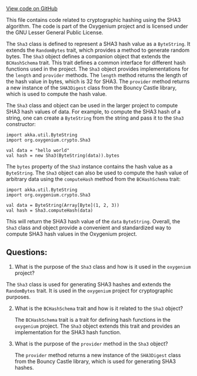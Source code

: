 [View code on GitHub](https://github.com/oxygenium/oxygenium/crypto/src/main/scala/org/oxygenium/crypto/Sha3.scala)

This file contains code related to cryptographic hashing using the SHA3 algorithm. The code is part of the Oxygenium project and is licensed under the GNU Lesser General Public License. 

The `Sha3` class is defined to represent a SHA3 hash value as a `ByteString`. It extends the `RandomBytes` trait, which provides a method to generate random bytes. The `Sha3` object defines a companion object that extends the `BCHashSchema` trait. This trait defines a common interface for different hash functions used in the project. The `Sha3` object provides implementations for the `length` and `provider` methods. The `length` method returns the length of the hash value in bytes, which is 32 for SHA3. The `provider` method returns a new instance of the `SHA3Digest` class from the Bouncy Castle library, which is used to compute the hash value.

The `Sha3` class and object can be used in the larger project to compute SHA3 hash values of data. For example, to compute the SHA3 hash of a string, one can create a `ByteString` from the string and pass it to the `Sha3` constructor:

```
import akka.util.ByteString
import org.oxygenium.crypto.Sha3

val data = "hello world"
val hash = new Sha3(ByteString(data)).bytes
```

The `bytes` property of the `Sha3` instance contains the hash value as a `ByteString`. The `Sha3` object can also be used to compute the hash value of arbitrary data using the `computeHash` method from the `BCHashSchema` trait:

```
import akka.util.ByteString
import org.oxygenium.crypto.Sha3

val data = ByteString(Array[Byte](1, 2, 3))
val hash = Sha3.computeHash(data)
``` 

This will return the SHA3 hash value of the `data` `ByteString`. Overall, the `Sha3` class and object provide a convenient and standardized way to compute SHA3 hash values in the Oxygenium project.
## Questions: 
 1. What is the purpose of the `Sha3` class and how is it used in the `oxygenium` project?
   
   The `Sha3` class is used for generating SHA3 hashes and extends the `RandomBytes` trait. It is used in the `oxygenium` project for cryptographic purposes.

2. What is the `BCHashSchema` trait and how is it related to the `Sha3` object?
   
   The `BCHashSchema` trait is a trait for defining hash functions in the `oxygenium` project. The `Sha3` object extends this trait and provides an implementation for the SHA3 hash function.

3. What is the purpose of the `provider` method in the `Sha3` object?
   
   The `provider` method returns a new instance of the `SHA3Digest` class from the Bouncy Castle library, which is used for generating SHA3 hashes.
